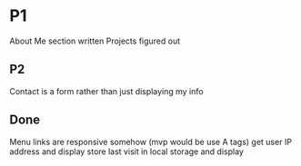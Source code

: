 # P1
About Me section written
Projects figured out

## P2
Contact is a form rather than just displaying my info

## Done
Menu links are responsive somehow (mvp would be use A tags)
get user IP address and display
store last visit in local storage and display
